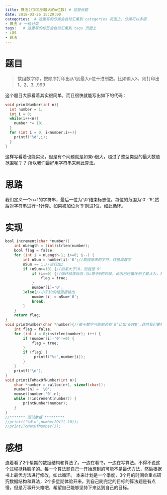 ```yaml
---
title: 算法(打印1到最大的n位数) # 这是标题
date: 2018-03-26 15:29:00
categories:  # 这里写的分类会自动汇集到 categories 页面上，分类可以多级
- 算法 # 一级分类
tags:   # 这里写的标签会自动汇集到 tags 页面上
- iOS
- 算法
---
```


# 题目
>数组数字你，按顺序打印出从1到最大n位十进制数。比如输入3，则打印出1、2、3...999

这个题目大家看着其实很简单，而且很快就能写出如下的代码：
```Objective-C
void printNumber(int n){
  int number = 1;
  int i = 0;
  while(i++<n){
    number *= 10;
  }
  for (int i = 0; i<number;i++){
    printf("%d",i);
  }
}
```

这样写看着也能实现，但是有个问题就是如果n很大，超过了整型类型的最大数值范围呢？？
所以我们最好用字符串来解此算法。

# 思路
我们定义一个n+1的字符串，最后一位为'\0'结束标志位，每位的范围为'0'-'9',然后对字符串进行+1计算。如果被加位为'9'则进1位，如此循环。
# 实现
```Objective-C
bool increment(char *number){
    int nLength = (int)strlen(number);
    bool flag = false;
    for (int i = nLength-1; i>=0; i--) {
        int nSum = number[i]-'0';//取得原来的字符，转换成数字
        nSum += 1;//进行加1
        if (nSum>=10) {//如果大于10，则就是'9'
            if (i==0) {//循环结束标志.当i等于0的时候，说明已经循环到了最大为，并且最大位需要加1了，（比如n=3,最大位'999'），此时就是结束的时候
                flag = true;
            }
            number[i]='0';
        }else{//小于10的话直接输出
            number[i] = nSum+'0';
            break;
        }
    }
    return flag;
}
void printNumber(char *number){//由于数字可能前边有‘0’比如'0088',这时我们要把前边的'0'去掉
    int flag = false;
    for (int i = 0;i<strlen(number); i++) {
        if (number[i]-'0'!=0) {
            flag = true;
        }
        if (flag) {
             printf("%c",number[i]);
        }
    }
    printf("\n");
}
void print1ToMaxOfNumber(int n){
    char *number = calloc(n+1, sizeof(char));
    number[n] = '\0';
    memset(number,'0',n);
    while (!increment(number)) {
        printNumber(number);
    }
}
//******* 测试数据 *********
//printf("%d\n",number2Of1(-10));
//print1ToMaxOfNumber(3);
```
# 感想
连着看了2个星期的数据结构和算法了。一边在看书，一边在写算法。不得不说这个过程挺耗脑子的。每一个算法题自己一开始想到的可能不是最优方法，然后根据书上最优方法进行修改，如此循环。
本来计划是一个季度，3个月的时间会重点研究数据结构和算法，2个多星期体验开来，到自己刷完定的目标的算法题是有点慢，但是万事开头难吧，希望自己能够坚持下来达到自己的目标。
